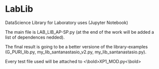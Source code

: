 # LabLib
DataScience Library for Laboratory uses (Jupyter Notebook) 

The main file is LAB_LIB_AP-SP.py (at the end of the work will be added a list of dependences nedded). 

The final result is going to be a better versione of the library-examples (G_PURI_lib.py, my_lib_santanastasio_v2.py, my_lib_santanastasio.py).

Every test file used will be attached to <\bold>XP1_MOD.py<\bold> 
